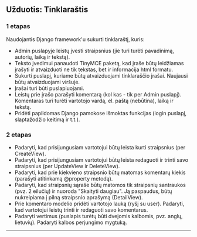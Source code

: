 ## Užduotis: Tinklaraštis

### 1 etapas
Naudojantis Django framework'u sukurti tinklaraštį, kuris:
* Admin puslapyje leistų įvesti straipsnius (jie turi turėti pavadinimą, autorių, laiką ir tekstą).
* Teksto įvedimui panaudoti TinyMCE paketą, kad įraše būtų leidžiamas įrašyti ir atvaizduoti ne tik tekstas, bet ir  informacija html formatu.
* Sukurti puslapį, kuriame būtų atvaizduojami tinklaraščio įrašai. Naujausi būtų atvaizduojami viršuje. 
* Įrašai turi būti puslapiuojami.
* Leistų prie įrašo parašyti komentarą (kol kas - tik per Admin puslapį). Komentaras turi turėti vartotojo vardą, el. paštą (nebūtina), laiką ir tekstą.
* Pridėti papildomas Django pamokose išmoktas funkcijas (login puslapį, slaptažodžio keitimą ir t.t.).

### 2 etapas
* Padaryti, kad prisijungusiam vartotojui būtų leista kurti straipsnius (per CreateView).
* Padaryti, kad prisijungusiam vartotojui būtų leista redaguoti ir trinti savo straipsnius (per UpdateView ir DeleteView).
* Padaryti, kad prie kiekvieno straipsnio būtų matomas komentarų kiekis (parašyti atitinkamą @property metodą).
* Padaryti, kad straipsnių sąraše būtų matomos tik straipsnių santraukos (pvz. 2 eilučių) ir nuoroda "Skaityti daugiau". Ją paspaudus, būtų nukreipiama į pilną straipsnio aprašymą (DetailView).
* Prie komentaro modelio pridėti vartotojo lauką (ryšį su user). Padaryti, kad vartotojui leistų trinti ir redaguoti savo komentarus.
* Padaryti vertimus (puslapis turėtų būti dvejomis kalbomis, pvz. anglų, lietuvių). Padaryti kalbos perjungimo mygtuką.
***
